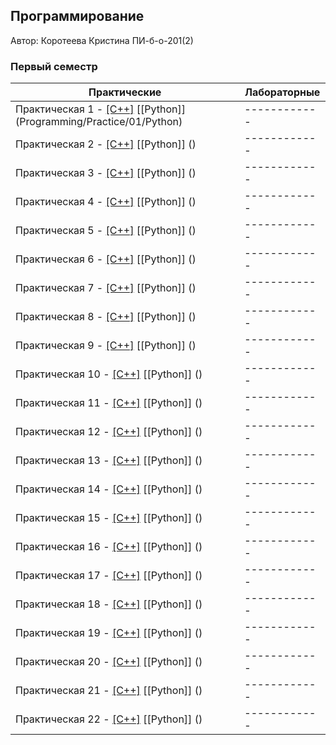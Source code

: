 ## Программирование

Автор: Коротеева Кристина ПИ-б-о-201(2)

### Первый семестр

| Практические | Лабораторные |
| ------------ | ------------ |
| Практическая 1 - [[C++]](Programming/Practice/01/C++) [[Python]] (Programming/Practice/01/Python) | ------------ |
| Практическая 2 - [[C++]]() [[Python]] () | ------------ |
| Практическая 3 - [[C++]]() [[Python]] () | ------------ |
| Практическая 4 - [[C++]]() [[Python]] () | ------------ |
| Практическая 5 - [[C++]]() [[Python]] () | ------------ |
| Практическая 6 - [[C++]]() [[Python]] () | ------------ |
| Практическая 7 - [[C++]]() [[Python]] () | ------------ |
| Практическая 8 - [[C++]]() [[Python]] () | ------------ |
| Практическая 9 - [[C++]]() [[Python]] () | ------------ |
| Практическая 10 - [[C++]]() [[Python]] () | ------------ |
| Практическая 11 - [[C++]]() [[Python]] () | ------------ |
| Практическая 12 - [[C++]]() [[Python]] () | ------------ |
| Практическая 13 - [[C++]]() [[Python]] () | ------------ |
| Практическая 14 - [[C++]]() [[Python]] () | ------------ |
| Практическая 15 - [[C++]]() [[Python]] () | ------------ |
| Практическая 16 - [[C++]]() [[Python]] () | ------------ |
| Практическая 17 - [[C++]]() [[Python]] () | ------------ |
| Практическая 18 - [[C++]]() [[Python]] () | ------------ |
| Практическая 19 - [[C++]]() [[Python]] () | ------------ |
| Практическая 20 - [[C++]]() [[Python]] () | ------------ |
| Практическая 21 - [[C++]]() [[Python]] () | ------------ |
| Практическая 22 - [[C++]]() [[Python]] () | ------------ |
